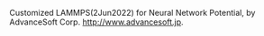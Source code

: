 Customized LAMMPS(2Jun2022) for Neural Network Potential, by AdvanceSoft Corp. <http://www.advancesoft.jp>.

